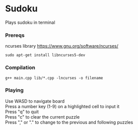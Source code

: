 # Sudoku

Plays sudoku in terminal

### Prereqs

ncurses library https://www.gnu.org/software/ncurses/

```
sudo apt-get install libncurses5-dev
```

### Compilation

```
g++ main.cpp lib/*.cpp -lncurses -o filename
```

### Playing

Use WASD to navigate board  
Press a number key (1-9) on a highlighted cell to input it  
Press "q" to quit  
Press "c" to clear the current puzzle  
Press "," or "." to change to the previous and following puzzles
